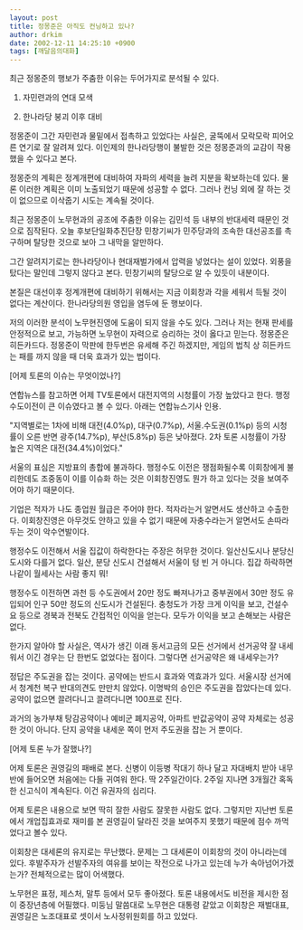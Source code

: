 ```yaml
---
layout: post
title: 정몽준은 아직도 컨닝하고 있나?
author: drkim
date: 2002-12-11 14:25:10 +0900
tags: [깨달음의대화]
---
```

최근 정몽준의 행보가 주춤한 이유는 두어가지로 분석될 수 있다.
  

  
1. 자민련과의 연대 모색
  
2. 한나라당 붕괴 이후 대비
  

  
정몽준이 그간 자민련과 물밑에서 접촉하고 있었다는 사실은, 굴뚝에서 모락모락 피어오른 연기로 잘 알려져 있다. 이인제의 한나라당행이 불발한 것은 정몽준과의 교감이 작용했을 수 있다고 본다.
  

  
정몽준의 계획은 정계개편에 대비하여 자파의 세력을 늘려 지분을 확보하는데 있다. 물론 이러한 계획은 이미 노출되었기 때문에 성공할 수 없다. 그러나 컨닝 외에 잘 하는 것이 없으므로 이삭줍기 시도는 계속될 것이다.
  

  
최근 정몽준이 노무현과의 공조에 주춤한 이유는 김민석 등 내부의 반대세력 때문인 것으로 짐작된다. 오늘 후보단일화추진단장 민창기씨가 민주당과의 조속한 대선공조를 촉구하며 탈당한 것으로 보아 그 내막을 알만하다.
  

  
그간 알려지기로는 한나라당이나 현대재벌가에서 압력을 넣었다는 설이 있었다. 외풍을 탔다는 말인데 그렇지 않다고 본다. 민창기씨의 탈당으로 알 수 있듯이 내분이다.
  

  
본질은 대선이후 정계개편에 대비하기 위해서는 지금 이회창과 각을 세워서 득될 것이 없다는 계산이다. 한나라당의원 영입을 염두에 둔 행보이다.
  

  
저의 이러한 분석이 노무현진영에 도움이 되지 않을 수도 있다. 그러나 저는 현재 판세를 안정적으로 보고, 가능하면 노무현이 자력으로 승리하는 것이 옳다고 믿는다. 정몽준은 히든카드다. 정몽준이 막판에 한두번은 유세해 주긴 하겠지만, 게임의 법칙 상 히든카드는 패를 까지 않을 때 더욱 효과가 있는 법이다.
  

  

  
[어제 토론의 이슈는 무엇이었나?]
  
연합뉴스를 참고하면 어제 TV토론에서 대전지역의 시청률이 가장 높았다고 한다. 행정수도이전이 큰 이슈였다고 볼 수 있다. 아래는 연합뉴스기사 인용.
  

  
"지역별로는 1차에 비해 대전(4.0%p), 대구(0.7%p), 서울.수도권(0.1%p) 등의 시청률이 오른 반면 광주(14.7%p), 부산(5.8%p) 등은 낮아졌다. 2차 토론 시청률이 가장 높은 지역은 대전(34.4%)이었다."
  

  
서울의 표심은 지방표의 총합에 불과하다. 행정수도 이전은 쟁점화될수록 이회창에게 불리한데도 조중동이 이를 이슈화 하는 것은 이회창진영도 뭔가 하고 있다는 것을 보여주어야 하기 때문이다.
  

  
기업은 적자가 나도 종업원 월급은 주어야 한다. 적자라는거 알면서도 생산하고 수출한다. 이회창진영은 아무것도 안하고 있을 수 없기 때문에 자충수라는거 알면서도 손따라 두는 것이 악수연발이다.
  

  
행정수도 이전해서 서울 집값이 하락한다는 주장은 허무한 것이다. 일산신도시나 분당신도시와 다를거 없다. 일산, 분당 신도시 건설해서 서울이 텅 빈 거 아니다. 집갑 하락하면 나같이 월세사는 사람 좋지 뭐!
  

  
행정수도 이전하면 과천 등 수도권에서 20만 정도 빠져나가고 중부권에서 30만 정도 유입되어 인구 50만 정도의 신도시가 건설된다. 충청도가 가장 크게 이익을 보고, 건설수요 등으로 경북과 전북도 간접적인 이익을 얻는다. 모두가 이익을 보고 손해보는 사람은 없다.
  

  
한가지 알아야 할 사실은, 역사가 생긴 이래 동서고금의 모든 선거에서 선거공약 잘 내세워서 이긴 경우는 단 한번도 없었다는 점이다. 그렇다면 선거공약은 왜 내세우는가?
  

  
정답은 주도권을 잡는 것이다. 공약에는 반드시 효과와 역효과가 있다. 서울시장 선거에서 청계천 복구 반대의견도 만만치 않았다. 이명박의 승인은 주도권을 잡았다는데 있다. 공약이 없으면 끌려다니고 끌려다니면 100프로 진다.
  

  
과거의 농가부채 탕감공약이나 예비군 폐지공약, 아파트 반값공약이 공약 자체로는 성공한 것이 아니다. 단지 공약을 내세운 쪽이 먼저 주도권을 잡는 거 뿐이다.
  

  

  
[어제 토론 누가 잘했나?]
  
어제 토론은 권영길의 패배로 본다. 신병이 이등병 작대기 하나 달고 자대배치 받아 내무반에 들어오면 처음에는 다들 귀여워 한다. 딱 2주일간이다. 2주일 지나면 3개월간 혹독한 신고식이 계속된다. 이건 유권자의 심리다.
  

  
어제 토론은 내용으로 보면 딱히 잘한 사람도 잘못한 사람도 없다. 그렇지만 지난번 토론에서 개업집효과로 재미를 본 권영길이 달라진 것을 보여주지 못했기 때문에 점수 까먹었다고 볼수 있다.
  

  
이회창은 대세론의 유지로는 무난했다. 문제는 그 대세론이 이회창의 것이 아니라는데 있다. 후발주자가 선발주자의 여유를 보이는 작전으로 나가고 있는데 누가 속아넘어가겠는가? 전체적으로는 많이 어색했다.
  

  
노무현은 표정, 제스처, 말투 등에서 모두 좋아졌다. 토론 내용에서도 비전을 제시한 점이 중장년층에 어필했다. 미둥님 말씀대로 노무현은 대통령 같았고 이회창은 재벌대표, 권영길은 노조대표로 셋이서 노사정위원회를 하고 있었다.